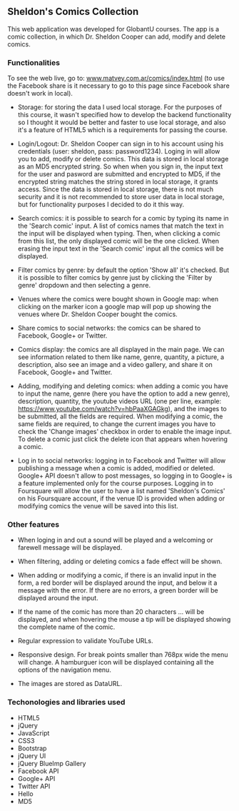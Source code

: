 ## Sheldon's Comics Collection

This web application was developed for GlobantU courses. The app is a comic collection, in which Dr. Sheldon Cooper can add, modify and delete comics.

### Functionalities

To see the web live, go to: www.matvey.com.ar/comics/index.html (to use the Facebook share is it necessary to go to this page since Facebook share doesn't work in local).

- Storage: for storing the data I used local storage. For the purposes of this course, it wasn't specified how to develop the backend functionality so I thought it would be better and faster to use local storage, and also it's a feature of HTML5 which is a requirements for passing the course.

- Login/Logout: Dr. Sheldon Cooper can sign in to his account using his credentials (user: sheldon, pass: password1234). Loging in will allow you to add, modify or delete comics. This data is stored in local storage as an MD5 encrypted string. So when when you sign in, the input text for the user and pasword are submitted and encrypted to MD5, if the encrypted string matches the string stored in local storage, it grants access. Since the data is stored in local storage, there is not much security and it is not recommended to store user data in local storage, but for functionality purposes I decided to do it this way.

- Search comics: it is possible to search for a comic by typing its name in the 'Search comic' input. A list of comics names that match the text in the input will be displayed when typing. Then, when clicking a comic from this list, the only displayed comic will be the one clicked. When erasing the input text in the 'Search comic' input all the comics will be displayed.

- Filter comics by genre: by default the option 'Show all' it's checked. But it is possible to filter comics by genre just by clicking the 'Filter by genre' dropdown and then selecting a genre.

- Venues where the comics were bought shown in Google map: when clicking on the marker icon a google map will pop up showing the venues where Dr. Sheldon Cooper bought the comics.

- Share comics to social networks: the comics can be shared to Facebook, Google+ or Twitter.

- Comics display: the comics are all displayed in the main page. We can see information related to them like name, genre, quantity, a picture, a description, also see an image and a video gallery, and share it on Facebook, Google+ and Twitter.

- Adding, modifying and deleting comics: when adding a comic you have to input the name, genre (here you have the option to add a new genre), description, quantity, the youtube videos URL (one per line, example: https://www.youtube.com/watch?v=hbPaaXGAGkg), and the images to be submitted, all the fields are required. When modifying a comic, the same fields are required, to change the current images you have to check the 'Change images' checkbox in order to enable the image input. To delete a comic just click the delete icon that appears when hovering a comic.

- Log in to social networks: logging in to Facebook and Twitter will allow publishing a message when a comic is added, modified or deleted. Google+ API doesn't allow to post messages, so logging in to Google+ is a feature implemented only for the course purposes. Logging in to Foursquare will allow the user to have a list named 'Sheldon's Comics' on his Foursquare account, if the venue ID is provided when adding or modifying comics the venue will be saved into this list.

### Other features

- When loging in and out a sound will be played and a welcoming or farewell message will be displayed.

- When filtering, adding or deleting comics a fade effect will be shown.

- When adding or modifying a comic, if there is an invalid input in the form, a red border will be displayed around the input, and below it a message with the error. If there are no errors, a green border will be displayed around the input.

- If the name of the comic has more than 20 characters ... will be displayed, and when hovering the mouse a tip will be displayed showing the complete name of the comic.

- Regular expression to validate YouTube URLs.

- Responsive design. For break points smaller than 768px wide the menu will change. A hamburguer icon will be displayed containing all the options of the navigation menu.

- The images are stored as DataURL.

### Techonologies and libraries used

- HTML5
- jQuery
- JavaScript
- CSS3
- Bootstrap
- jQuery UI
- jQuery BlueImp Gallery
- Facebook API
- Google+ API
- Twitter API
- Hello
- MD5